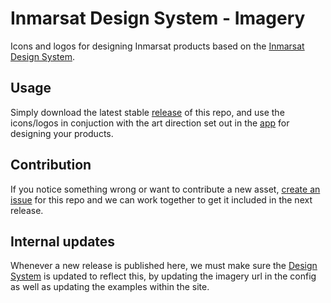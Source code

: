 # Inmarsat Design System - Imagery

Icons and logos for designing Inmarsat products based on the [Inmarsat Design System](https://design.inmarsat.com/).

## Usage

Simply download the latest stable [release](https://github.com/Inmarsat-Design/inmarsat-imagery/releases) of this repo, and use the icons/logos in conjuction with the art direction set out in the [app](https://design.inmarsat.com/) for designing your products.

## Contribution

If you notice something wrong or want to contribute a new asset, [create an issue](https://help.github.com/articles/creating-an-issue/) for this repo and we can work together to get it included in the next release.

## Internal updates

Whenever a new release is published here, we must make sure the [Design System](https://design.inmarsat.com/) is updated to reflect this, by updating the imagery url in the config as well as updating the examples within the site.
